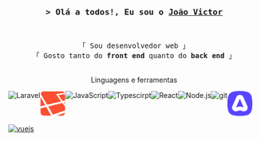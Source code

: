 
<h3 align="center">
        <samp>&gt; Olá a todos!, Eu sou o
                <b><a target="_blank" href="https://shahriarshafin.me/">João Victor</a></b>
        </samp>
</h3>
<br>

<p align="center">
        <!-- Organisation  -->
        <samp>
                「 Sou desenvolvedor web 」
                <br>
                「 Gosto tanto do <b>front end</b> quanto do <b>back end</b> 」
                <br>
                <br>
        </samp>
</p>

<p align="center">
Linguagens e ferramentas
</p>

<p align="center">
<a href="https://laravel.com/" target="_blank"><img align="left" alt="Laravel" height ="50px" src="https://cdn.jsdelivr.net/gh/devicons/devicon/icons/php/php-plain.svg"></a>
</p>
  

<a href="https://laravel.com/" target="_blank"><img align="left" alt="Laravel" height ="50px" src="https://raw.githubusercontent.com/devicons/devicon/2ae2a900d2f041da66e950e4d48052658d850630/icons/laravel/laravel-plain.svg"></a>

<a href="https://developer.mozilla.org/en-US/docs/Web/JavaScript" target="_blank"> <img align="left" alt="JavaScript" height ="60px"  src="https://raw.githubusercontent.com/rahul-jha98/github_readme_icons/main/language_and_tools/square/javascript/javascript.svg"> </a>
<a href="https://www.typescriptlang.org/" target="_blank"><img align="left" alt="Typescirpt" height ="60px" src="https://raw.githubusercontent.com/rahul-jha98/github_readme_icons/main/language_and_tools/square/typescript/typescript.svg"></a>

<a href="https://reactjs.org/" target="_blank"> <img align="left" alt="React" height ="50px" src="https://raw.githubusercontent.com/rahul-jha98/github_readme_icons/main/language_and_tools/square/react/react.svg"></a>

<a href="https://nodejs.org" target="_blank"><img align="left" alt="Node.js" height ="50px" src="https://raw.githubusercontent.com/rahul-jha98/github_readme_icons/main/language_and_tools/square/node/node.svg"></a>

<a href="https://git-scm.com/" target="_blank"> <img src="https://raw.githubusercontent.com/rahul-jha98/github_readme_icons/main/language_and_tools/square/git-scm/git-scm.svg" align="left" alt="git" height='50px'/> </a>


<a href="https://adonisjs.com/" target="_blank"> <img src="https://raw.githubusercontent.com/devicons/devicon/2ae2a900d2f041da66e950e4d48052658d850630/icons/adonisjs/adonisjs-original.svg" alt="adonisjs" height='50px'/> </a>

<a href="https://vuejs.org/" target="_blank"> <img src="https://cdn.jsdelivr.net/gh/devicons/devicon/icons/vuejs/vuejs-original.svg" alt="vuejs" height='50px'/> </a>




<br>
